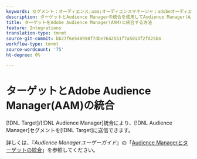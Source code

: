 ```yaml
---
keywords: セグメント；オーディエンス;aam;オーディエンスマネージャ；adobeオーディエンスマネージャ；統合；統合
description: ターゲットとAudience Managerの統合を使用してAudience Manager(AAM)セグメントをAdobe Targetに送信する方法を説明します。
title: ターゲットをAdobe Audience Manager(AAM)と統合する方法
feature: Integrations
translation-type: tm+mt
source-git-commit: bb27f6e540998f7dbe7642551f7a5013f2fd25b4
workflow-type: tm+mt
source-wordcount: '75'
ht-degree: 0%

---
```



# ターゲットとAdobe Audience Manager(AAM)の統合

[!DNL Target]/[!DNL Audience Manager]統合により、[!DNL Audience Manager]セグメントを[!DNL Target]に送信できます。

詳しくは、『*Audience Managerユーザーガイド*』の「[Audience Managerとターゲットの統合](https://experienceleague.adobe.com/docs/audience-manager/user-guide/implementation-integration-guides/integration-other-solutions/aam-target-integration.html)」を参照してください。
